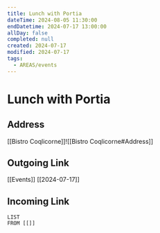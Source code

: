 ```yaml
---
title: Lunch with Portia
dateTime: 2024-08-05 11:30:00
endDatetime: 2024-07-17 13:00:00
allDay: false
completed: null
created: 2024-07-17
modified: 2024-07-17
tags:
  - AREAS/events
---
```

# Lunch with Portia
## Address
[[Bistro Coqlicorne]]![[Bistro Coqlicorne#Address]]
## Outgoing Link
[[Events]]
[[2024-07-17]]
## Incoming Link
```dataview
LIST
FROM [[]]
```

